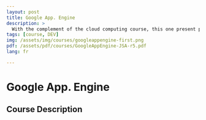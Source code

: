 ```yaml
---
layout: post
title: Google App. Engine
description: >
  With the complement of the cloud computing course, this one present possible SAAS implementation through the Google App. Engine PAAS.
tags: [course, DEV]
img: /assets/img/courses/googleappengine-first.png
pdf: /assets/pdf/courses/GoogleAppEngine-JSA-r5.pdf
lang: fr

---
```

# Google App. Engine
## Course Description
